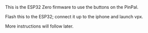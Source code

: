 This is the ESP32 Zero firmware to use the buttons on the PinPal. 

Flash this to the ESP32; connect it up to the iphone and launch vpx.

More instructions will follow later.
